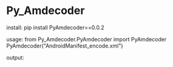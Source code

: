 # Py_Amdecoder

install:
pip install PyAmdecoder==0.0.2

usage: 
from Py_Amdecoder.PyAmdecoder import PyAmdecoder 
PyAmdecoder("AndroidManifest_encode.xml")

output:
<?xml version="1.0" encoding="utf-8"?>
<manifest 
	xmlns:android="http://schemas.android.com/apk/res/android"
	android:versionCode="1"
	android:versionName="1.0"
	android:compileSdkVersion="30"
	android:compileSdkVersionCodename="11"
	package="com.example.myapplication"
	platformBuildVersionCode="30"
	platformBuildVersionName="11"
	>
	<uses-sdk
		android:minSdkVersion="16"
		android:targetSdkVersion="30"
		>
	</uses-sdk>
	<application
		android:theme="@7f1101bf"
		android:label="@7f10001c"
		android:icon="@7f0d0000"
		android:allowBackup="true"
		android:supportsRtl="true"
		android:roundIcon="@7f0d0001"
		android:appComponentFactory="androidx.core.app.CoreComponentFactory"
		>
		<activity
			android:theme="@7f1101c1"
			android:label="@7f10001c"
			android:name="com.example.myapplication.MainActivity"
			>
			<intent-filter
				>
				<action
					android:name="android.intent.action.MAIN"
					>
				</action>
				<category
					android:name="android.intent.category.LAUNCHER"
					>
				</category>
			</intent-filter>
		</activity>
	</application>
</manifest>